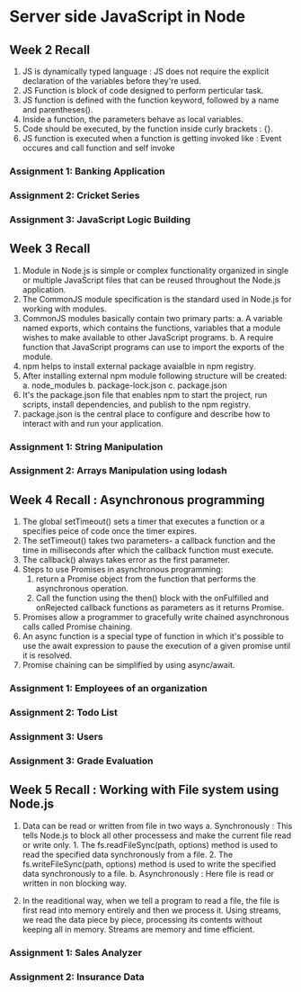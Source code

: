 # Server side JavaScript in Node


## Week 2 Recall

1. JS is dynamically typed language : JS does not require the explicit declaration of the variables before they're used.
2. JS Function is block of code designed to perform perticular task.
3. JS function is defined with the function keyword, followed by a name and parentheses().
4. Inside a function, the parameters behave as local variables.
5. Code should be executed, by the function inside curly brackets : {}.
6. JS function is executed when a function is getting invoked like : Event occures and call function and self invoke

### Assignment 1: Banking Application

### Assignment 2: Cricket Series

### Assignment 3: JavaScript Logic Building


## Week 3 Recall

1. Module in Node.js is simple or complex functionality organized in single or multiple JavaScript files that can be reused throughout the Node.js application.
2. The CommonJS module specification is the standard used in Node.js for working with modules.
3. CommonJS modules basically contain two primary parts:
    a. A variable named exports, which contains the functions, variables that a module wishes to make available to other JavaScript programs.
    b. A require function that JavaScript programs can use to import the exports of the module.
4. npm helps to install external package avaialble in npm registry.
5. After installing external npm module following structure will be created:
    a. node_modules
    b. package-lock.json
    c. package.json
6. It's the package.json file that enables npm to start the project, run scripts, install dependencies, and publish to the npm registry.
7. package.json is the central place to configure and describe how to interact with and run your application.

### Assignment 1: String Manipulation

### Assignment 2: Arrays Manipulation using lodash

## Week 4 Recall : Asynchronous programming

1. The global setTimeout() sets a timer that executes a function or a specifies peice of code once the timer expires.
2. The setTimeout() takes two parameters- a callback function and the time in milliseconds after which the callback function must execute.
3. The callback() always takes error as the first parameter.
4. Steps to use Promises in asynchronous programming:
    1. return a Promise object from the function that performs the asynchronous operation.
    2. Call the function using the then() block with the onFulfilled and onRejected callback functions as parameters as it returns Promise.
5. Promises allow a programmer to gracefully write chained asynchronous calls called Promise chaining.
6.  An async function is a special type of function in which it's possible to use the await expression to pause the execution of a given promise until it is resolved.
7. Promise chaining can be simplified by using async/await.


### Assignment 1: Employees of an organization

### Assignment 2: Todo List

### Assignment 3: Users

### Assignment 3: Grade Evaluation


## Week 5 Recall : Working with File system using Node.js

1. Data can be read or written from file in two ways
    a. Synchronously : This tells Node.js to block all other processess and make the current file read or write only.
        1. The fs.readFileSync(path, options) method is used to read the specified data synchronously from a file.
        2. The fs.writeFileSync(path, options) method is used to write the specified data synchronously to a file.
    b. Asynchronously : Here file is read or written in non blocking way.

2. In the readitional way, when we tell a program to read a file, the file is first read into memory entirely and then we process it. Using streams, we read the data piece by piece, processing its contents without keeping all in memory.
Streams are memory and time efficient.

### Assignment 1: Sales Analyzer

### Assignment 2: Insurance Data
